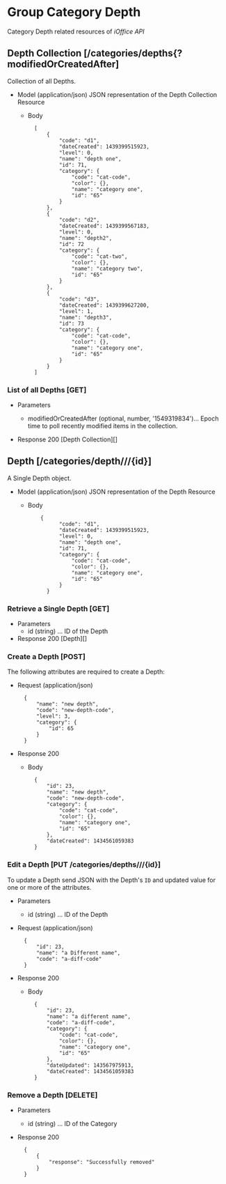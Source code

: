 # Group Category  Depth
Category Depth related resources of *iOffice API*

## Depth Collection [/categories/depths{?modifiedOrCreatedAfter]
Collection of all Depths.

+ Model (application/json)
    JSON representation of the Depth Collection Resource

    + Body
    
            [
                {
                    "code": "d1",
                    "dateCreated": 1439399515923,
                    "level": 0,
                    "name": "depth one",
                    "id": 71,
                    "category": {
                        "code": "cat-code",
                        "color": {},
                        "name": "category one",
                        "id": "65"
                    }
                },
                {
                    "code": "d2",
                    "dateCreated": 1439399567183,
                    "level": 0,
                    "name": "depth2",
                    "id": 72
                    "category": {
                        "code": "cat-two",
                        "color": {},
                        "name": "category two",
                        "id": "65"
                    }
                },
                {
                    "code": "d3",
                    "dateCreated": 1439399627200,
                    "level": 1,
                    "name": "depth3",
                    "id": 73
                    "category": {
                        "code": "cat-code",
                        "color": {},
                        "name": "category one",
                        "id": "65"
                    }
                } 
            ]

### List of all Depths [GET]

+ Parameters
    + modifiedOrCreatedAfter (optional, number, '1549319834')... Epoch time to poll recently modified items in the collection.

+ Response 200
    [Depth Collection][]

## Depth [/categories/depth///{id}]
A Single Depth object.

+ Model (application/json)
    JSON representation of the Depth Resource

    + Body

              {
                    "code": "d1",
                    "dateCreated": 1439399515923,
                    "level": 0,
                    "name": "depth one",
                    "id": 71,
                    "category": {
                        "code": "cat-code",
                        "color": {},
                        "name": "category one",
                        "id": "65"
                    }
                }

### Retrieve a Single Depth [GET]
+ Parameters
    + id (string) ... ID of the Depth
+ Response 200
    [Depth][]

### Create a Depth [POST]
The following attributes are required to create a Depth:

+ Request (application/json)
    
        {
            "name": "new depth",
            "code": "new-depth-code",
            "level": 3,
            "category": {
                "id": 65
            }
        }

+ Response 200
    + Body
        
            {
                "id": 23,
                "name": "new depth",
                "code": "new-depth-code",
                "category": {
                    "code": "cat-code",
                    "color": {},
                    "name": "category one",
                    "id": "65"
                },
                "dateCreated": 1434561059383
            }

### Edit a Depth [PUT /categories/depths///{id}]
To update a Depth send JSON with the Depth's `ID` and updated value for one or more of the attributes.

+ Parameters
    + id (string) ... ID of the Depth
    
+ Request (application/json)
    
        {
            "id": 23,
            "name": "a Different name",
            "code": "a-diff-code"
        }

+ Response 200
    + Body

            {
                "id": 23,
                "name": "a different name",
                "code": "a-diff-code",
                "category": {
                    "code": "cat-code",
                    "color": {},
                    "name": "category one",
                    "id": "65"
                },
                "dateUpdated": 143567975913,
                "dateCreated": 1434561059383
            }

### Remove a Depth [DELETE]
+ Parameters
    + id (string) ... ID of the Category
+ Response 200

        {
            {
                "response": "Successfully removed"
            }
        }
